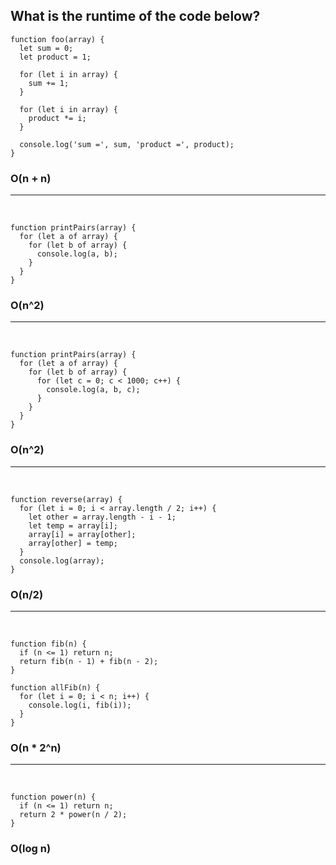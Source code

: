 ## What is the runtime of the code below?

```
function foo(array) {
  let sum = 0;
  let product = 1;

  for (let i in array) {
    sum += 1;
  }

  for (let i in array) {
    product *= i;
  }

  console.log('sum =', sum, 'product =', product);
}
```

### O(n + n)

---

<br>

```
function printPairs(array) {
  for (let a of array) {
    for (let b of array) {
      console.log(a, b);
    }
  }
}
```

### O(n^2)

---

<br>

```
function printPairs(array) {
  for (let a of array) {
    for (let b of array) {
      for (let c = 0; c < 1000; c++) {
        console.log(a, b, c);
      }
    }
  }
}
```

### O(n^2)

---

<br>

```
function reverse(array) {
  for (let i = 0; i < array.length / 2; i++) {
    let other = array.length - i - 1;
    let temp = array[i];
    array[i] = array[other];
    array[other] = temp;
  }
  console.log(array);
}
```

### O(n/2)

---

<br>

```
function fib(n) {
  if (n <= 1) return n;
  return fib(n - 1) + fib(n - 2);
}

function allFib(n) {
  for (let i = 0; i < n; i++) {
    console.log(i, fib(i));
  }
}
```

### O(n \* 2^n)

---

<br>

```
function power(n) {
  if (n <= 1) return n;
  return 2 * power(n / 2);
}
```

### O(log n)

